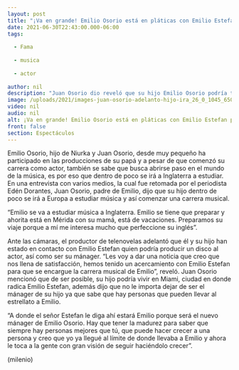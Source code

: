 ```yaml
---
layout: post
title: "¡Va en grande! Emilio Osorio está en pláticas con Emilio Estefan para que sea su mánager"
date: 2021-06-30T22:43:00.000-06:00
tags:
  
  - Fama
  
  - musica
  
  - actor
  
author: nil
description: "Juan Osorio dio reveló que su hijo Emilio Osorio podría trabajar pronto con el productor musical Emilio Estefan. "
image: /uploads/2021/images-juan-osorio-adelanto-hijo-ira_26_0_1045_650.jpg
video: nil
audio: nil
alt: ¡Va en grande! Emilio Osorio está en pláticas con Emilio Estefan para que sea su mánager
front: false
section: Espectáculos
---
```


Emilio Osorio, hijo de Niurka y Juan Osorio, desde muy pequeño ha participado en las producciones de su papá y a pesar de que comenzó su carrera como actor, también se sabe que busca abrirse paso en el mundo de la música, es por eso que dentro de poco se irá a Inglaterra a estudiar. 
En una entrevista con varios medios, la cual fue retomada por el periodista Edén Dorantes, Juan Osorio, padre de Emilio, dijo que su hijo dentro de poco se irá a Europa a estudiar música y así comenzar una carrera musical. 

“Emilio se va a estudiar música a Inglaterra. Emilio se tiene que preparar y ahorita está en Mérida con su mamá, está de vacaciones. Preparamos su viaje porque a mí me interesa mucho que perfeccione su inglés”. 

Ante las cámaras, el productor de telenovelas adelantó que él y su hijo han estado en contacto con Emilio Estefan quien podría producir un disco al actor, así como ser su mánager. 
“Les voy a dar una noticia que creo que nos llena de satisfacción, hemos tenido un acercamiento con Emilio Estefan para que se encargue la carrera musical de Emilio”, reveló. 
Juan Osorio mencionó que de ser posible, su hijo podría vivir en Miami, ciudad en donde radica Emilio Estefan, además dijo que no le importa dejar de ser el mánager de su hijo ya que sabe que hay personas que pueden llevar al estrellato a Emilio. 

“A donde el señor Estefan le diga ahí estará Emilio porque será el nuevo mánager de Emilio Osorio. Hay que tener la madurez para saber que siempre hay personas mejores que tú, que puede hacer crecer a una persona y creo que yo ya llegué al límite de donde llevaba a Emilio y ahora le toca a la gente con gran visión de seguir haciéndolo crecer”. 

(milenio)
